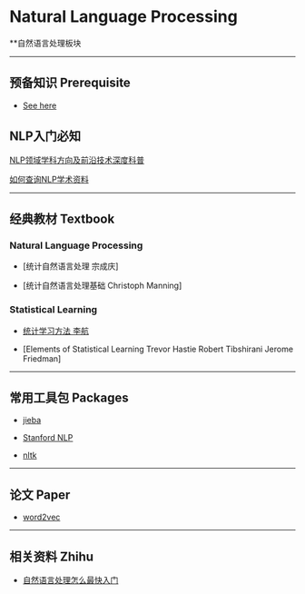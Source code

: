 # Natural Language Processing
**自然语言处理板块
- - -

##  预备知识 Prerequisite
- [See here](https://github.com/allmachinelearning/MachineLearning)

## NLP入门必知
[NLP领域学科方向及前沿技术深度科普](http://cips-upload.bj.bcebos.com/cips2016.pdf )

[如何查询NLP学术资料](http://blog.sina.com.cn/s/blog_574a437f01019poo.html)

- - -

## 经典教材 Textbook

### Natural Language Processing
- [统计自然语言处理 宗成庆]

- [统计自然语言处理基础 Christoph Manning]

### Statistical Learning

- [统计学习方法 李航](http://ddl.escience.cn/pan/preview?path=%2Fbooks%2F2012.%E6%9D%8E%E8%88%AA.%E7%BB%9F%E8%AE%A1%E5%AD%A6%E4%B9%A0%E6%96%B9%E6%B3%95.pdf)

- [Elements of Statistical Learning Trevor Hastie Robert Tibshirani Jerome Friedman]

- - -

## 常用工具包 Packages

- [jieba](https://github.com/fxsjy/jieba)

- [Stanford NLP](https://nlp.stanford.edu/software/)

- [nltk](http://www.nltk.org/)

 - - -
 
 ## 论文 Paper
 
 - [word2vec](https://papers.nips.cc/paper/5021-distributed-representations-of-words-and-phrases-and-their-compositionality.pdf)

- - -

## 相关资料 Zhihu

- [自然语言处理怎么最快入门](https://www.zhihu.com/question/19895141)

